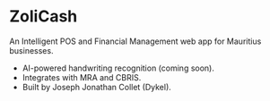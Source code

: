 # ZoliCash
An Intelligent POS and Financial Management web app for Mauritius businesses.
- AI-powered handwriting recognition (coming soon).
- Integrates with MRA and CBRIS.
- Built by Joseph Jonathan Collet (Dykel).
